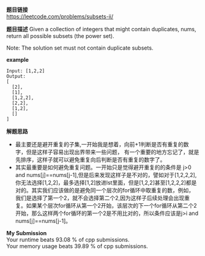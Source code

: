 **题目链接**  
https://leetcode.com/problems/subsets-ii/  

**题目描述**
Given a collection of integers that might contain duplicates, nums, return all possible subsets (the power set).

Note: The solution set must not contain duplicate subsets.

**example**
```
Input: [1,2,2]
Output:
[
  [2],
  [1],
  [1,2,2],
  [2,2],
  [1,2],
  []
]
```

**解题思路**  
* 最主要还是避开重复的子集,一开始我是想着，向前+1判断是否有重复的数字，但是这样子容易出现出界带来一些问题，
有一个重要的地方忘记了，就是先排序，这样子就可以避免重复向后判断是否有重复的数字了。  
* 其实最重要是如何避免重复问题。一开始只是觉得避开重复的的条件是 j>0 and nums[j]==nums[j-1],但是后来发现这样子是不对的，譬如对于[1,2,2,2],
你无法选择[1,2,2]，最多选择[1,2]放进lst里面，但是[1,2,2]甚至[1,2,2,2]都是对的。其实我们应该做的是避免同一个层次的for循环中取重复的数，例如，
我们是选择了第一个2，就不会选择第二个2,因为这样子后续处理会出现重复。如果某个层次for循环从第一个2开始，该层次的下一个for循环从第二个2开始，那么这样两个for循环的第一个2是不用比对的，所以条件应该是j>i and nums[j]==nums[j-1]。

**My Submission**  
Your runtime beats 93.08 % of cpp submissions.  
Your memory usage beats 39.89 % of cpp submissions.
